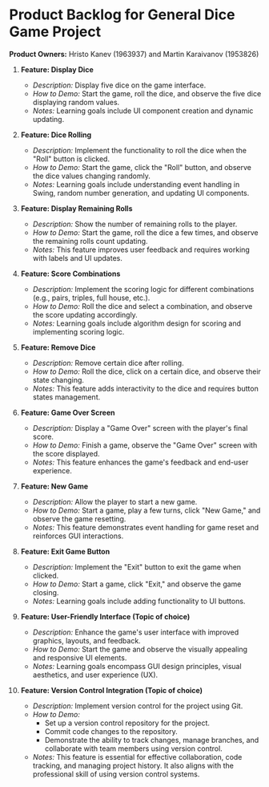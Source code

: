 ﻿# Product Backlog for General Dice Game Project

**Product Owners:** Hristo Kanev (1963937) and Martin Karaivanov (1953826)

1. **Feature: Display Dice**

   - *Description:* Display five dice on the game interface.
   - *How to Demo:* Start the game, roll the dice, and observe the five dice displaying random values.
   - *Notes:* Learning goals include UI component creation and dynamic updating.

2. **Feature: Dice Rolling**

   - *Description:* Implement the functionality to roll the dice when the "Roll" button is clicked.
   - *How to Demo:* Start the game, click the "Roll" button, and observe the dice values changing randomly.
   - *Notes:* Learning goals include understanding event handling in Swing, random number generation, and updating UI components.

3. **Feature: Display Remaining Rolls**

   - *Description:* Show the number of remaining rolls to the player.
   - *How to Demo:* Start the game, roll the dice a few times, and observe the remaining rolls count updating.
   - *Notes:* This feature improves user feedback and requires working with labels and UI updates.

4. **Feature: Score Combinations**

   - *Description:* Implement the scoring logic for different combinations (e.g., pairs, triples, full house, etc.).
   - *How to Demo:* Roll the dice and select a combination, and observe the score updating accordingly.
   - *Notes:* Learning goals include algorithm design for scoring and implementing scoring logic.

5. **Feature: Remove Dice**

   - *Description:* Remove certain dice after rolling.
   - *How to Demo:* Roll the dice, click on a certain dice, and observe their state changing.
   - *Notes:* This feature adds interactivity to the dice and requires button states management.

6. **Feature: Game Over Screen**

   - *Description:* Display a "Game Over" screen with the player's final score.
   - *How to Demo:* Finish a game, observe the "Game Over" screen with the score displayed.
   - *Notes:* This feature enhances the game's feedback and end-user experience.

7. **Feature: New Game**

   - *Description:* Allow the player to start a new game.
   - *How to Demo:* Start a game, play a few turns, click "New Game," and observe the game resetting.
   - *Notes:* This feature demonstrates event handling for game reset and reinforces GUI interactions.

8. **Feature: Exit Game Button**

   - *Description:* Implement the "Exit" button to exit the game when clicked.
   - *How to Demo:* Start a game, click "Exit," and observe the game closing.
   - *Notes:* Learning goals include adding functionality to UI buttons.

9. **Feature: User-Friendly Interface (Topic of choice)**

   - *Description:* Enhance the game's user interface with improved graphics, layouts, and feedback.
   - *How to Demo:* Start the game and observe the visually appealing and responsive UI elements.
   - *Notes:* Learning goals encompass GUI design principles, visual aesthetics, and user experience (UX).

10. **Feature: Version Control Integration (Topic of choice)**

    - *Description:* Implement version control for the project using Git.
    - *How to Demo:*
      - Set up a version control repository for the project.
      - Commit code changes to the repository.
      - Demonstrate the ability to track changes, manage branches, and collaborate with team members using version control.
    - *Notes:* This feature is essential for effective collaboration, code tracking, and managing project history. It also aligns with the professional skill of using version control systems.
